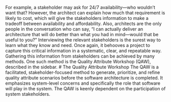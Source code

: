 For example, a stakeholder may ask for 24/7 availability—who wouldn’t want that? However, the architect can explain how much that requirement is likely to cost, which will give the stakeholders information to make a tradeoff between availability and affordability. Also, architects are the only people in the conversation who can say, “I can actually deliver an architecture that will do better than what you had in mind—would that be useful to you?” Interviewing the relevant stakeholders is the surest way to learn what they know and need. Once again, it behooves a project to capture this critical information in a systematic, clear, and repeatable way. Gathering this information from stakeholders can be achieved by many methods. One such method is the Quality Attribute Workshop (QAW), described in the sidebar. # The Quality Attribute Workshop The QAW is a facilitated, stakeholder-focused method to generate, prioritize, and refine quality attribute scenarios before the software architecture is completed. It emphasizes system-level concerns and specifically the role that software will play in the system. The QAW is keenly dependent on the participation of system stakeholders.